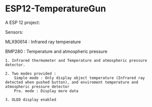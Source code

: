 # ESP12-TemperatureGun
A ESP 12 project:

Sensors:

MLX90614 : Infrared ray temperature 
    
BMP280 : Temperature and atmospheric pressure


    1. Infrared thermometer and Temperature and atmospheric pressure detector.
    
    2. Two modes provided : 
        Simple mode : Only display object temperature (Infrared ray detected when pushed button), and enviroment temperature and atmospheric pressure detector
        Pro. mode : Display more data

    3. OLED display enabled
